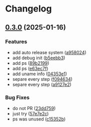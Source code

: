 # Changelog

## [0.3.0](https://github.com/o-devops/debug/compare/v0.2.0...v0.3.0) (2025-01-16)


### Features

* add auto release system ([a958024](https://github.com/o-devops/debug/commit/a958024b369f375423e148a96f5650568b199b04))
* add debug init ([b5eebb3](https://github.com/o-devops/debug/commit/b5eebb3290ae43b03df7b65f800c502f29c22250))
* add ps ([89b2199](https://github.com/o-devops/debug/commit/89b2199f01bfccbbf3ff1e1864a31165bec9d217))
* add ps ([e63ec7f](https://github.com/o-devops/debug/commit/e63ec7fceb4505ec7893de0f821c024e740e6ceb))
* add uname info ([04353e1](https://github.com/o-devops/debug/commit/04353e1ff4bd3db781045a77912a0e22a78301a6))
* separe every step ([f094634](https://github.com/o-devops/debug/commit/f0946349865255a0a00dcac594a4fd52645ee9b6))
* separe every step ([a9127e2](https://github.com/o-devops/debug/commit/a9127e2a7dfac7cb0ff7a83cdad64096ec4513f5))


### Bug Fixes

* do not PR ([23dd759](https://github.com/o-devops/debug/commit/23dd75905628cba363f8d9064e5b7837d7680219))
* just try ([57e7e2c](https://github.com/o-devops/debug/commit/57e7e2cf72060fa88f1228b95301ec23a71e0f1d))
* ps was unused ([c15352b](https://github.com/o-devops/debug/commit/c15352b077890351454a9fc0e02b8c558ee13558))

